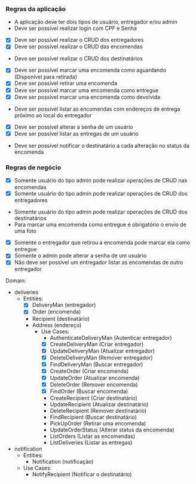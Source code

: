 ### Regras da aplicação

- A aplicação deve ter dois tipos de usuário, entregador e/ou admin
- Deve ser possível realizar login com CPF e Senha
- [x] Deve ser possível realizar o CRUD dos entregadores
- [x] Deve ser possível realizar o CRUD das encomendas
- Deve ser possível realizar o CRUD dos destinatários
- [x] Deve ser possível marcar uma encomenda como aguardando (Disponível para retirada)
- [x] Deve ser possível retirar uma encomenda
- [x] Deve ser possível marcar uma encomenda como entregue
- [x] Deve ser possível marcar uma encomenda como devolvida
- Deve ser possível listar as encomendas com endereços de entrega próximo ao local do entregador
- [x] Deve ser possível alterar a senha de um usuário
- [x] Deve ser possível listar as entregas de um usuário
- Deve ser possível notificar o destinatário a cada alteração no status da encomenda

### Regras de negócio

- [x] Somente usuário do tipo admin pode realizar operações de CRUD nas encomendas
- [x] Somente usuário do tipo admin pode realizar operações de CRUD dos entregadores
- Somente usuário do tipo admin pode realizar operações de CRUD dos destinatários
- Para marcar uma encomenda como entregue é obrigatório o envio de uma foto
- [x] Somente o entregador que retirou a encomenda pode marcar ela como entregue
- [x] Somente o admin pode alterar a senha de um usuário
- [x] Não deve ser possível um entregador listar as encomendas de outro entregador

Domain:
- deliveries
    - Entities:
      - [x] DeliveryMan (entregador)
      - [x] Order (encomenda)
      - Recipient (destinatário)
      - Address (endereço)
        - Use Cases:
          - AuthenticateDeliveryMan (Autenticar entregador)
          - [x] CreateDeliveryMan (Criar entregador)
          - [x] UpdateDeliveryMan (Atualizar entregador)
          - [x] DeleteDeliveryMan (Remover entregador)
          - [x] FindDeliveryMan (Buscar entregador)
          - [x] CreateOrder (Criar encomenda)
          - [x] UpdateOrder (Atualizar encomenda)
          - [x] DeleteOrder (Remover encomenda)
          - [x] FindOrder (Buscar encomenda)
          - CreateRecipient (Criar destinatário)
          - UpdateRecipient (Atualizar destinatário)
          - DeleteRecipient (Remover destinatário)
          - FindRecipient (Buscar destinatário)
          - PickUpOrder (Retirar uma encomenda)
          - UpdateOrderStatus (Alterar status da encomenda)
          - ListOrders (Listar as encomendas)
          - ListDeliveries (Listar as entregas)
- notification
    - Entities:
      - Notification (notificação)
    - Use Cases:
      - NotifyRecipient (Notificar o destinatário)
